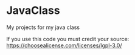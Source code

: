 # JavaClass
My projects for my java class

If you use this code you must credit your source:
https://choosealicense.com/licenses/lgpl-3.0/
